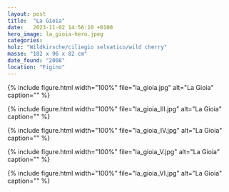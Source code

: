```yaml
---
layout: post
title:  "La Gioia"
date:   2023-11-02 14:56:10 +0100
hero_image: la_gioia-hero.jpeg
categories: 
holz: "Wildkirsche/ciliegio selvatico/wild cherry"
masse: "182 x 96 x 82 cm"
date_found: "2008"
location: "Figino"
---
```

{% include figure.html width="100%" file="la_gioia.jpg" alt="La Gioia" caption="" %}

{% include figure.html width="100%" file="la_gioia_III.jpg" alt="La Gioia" caption="" %}

{% include figure.html width="100%" file="la_gioia_IV.jpg" alt="La Gioia" caption="" %}

{% include figure.html width="100%" file="la_gioia_V.jpg" alt="La Gioia" caption="" %}

{% include figure.html width="100%" file="la_gioia_VI.jpg" alt="La Gioia" caption="" %}


